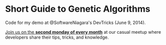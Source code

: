 Short Guide to Genetic Algorithms
=================================

Code for my demo at @SoftwareNiagara's DevTricks (June 9, 2014).

[Join us on the **second monday of every month**][devtricks] at our casual
meetup where developers share their tips, tricks, and knowledge.

[devtricks]: http://softwareniagara.com/#devtricks
